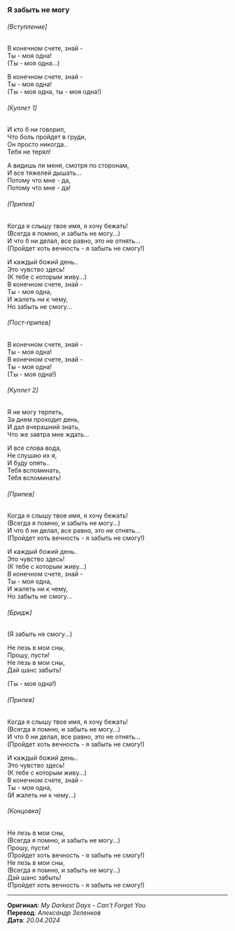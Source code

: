 ### Я забыть не могу

###### [Вступление]

В конечном счете, знай - \
Ты - моя одна! \
(Ты - моя одна...)

В конечном счете, знай - \
Ты - моя одна! \
(Ты - моя одна, ты - моя одна!)

###### [Куплет 1]

И кто б ни говорил, \
Что боль пройдет в груди, \
Он просто никогда.. \
Тебя не терял!

А видишь ли меня, смотря по сторонам, \
И все тяжелей дышать... \
Потому что мне - да, \
Потому что мне - да!

###### [Припев]

Когда я слышу твое имя, я хочу бежать! \
(Всегда я помню, и забыть не могу...) \
И что б ни делал, все равно, это не отнять... \
(Пройдет хоть вечность - я забыть не смогу!)

И каждый божий день.. \
Это чувство здесь! \
(К тебе с которым живу...) \
В конечном счете, знай - \
Ты - моя одна, \
И жалеть ни к чему, \
Но забыть не смогу...

###### [Пост-припев]

В конечном счете, знай - \
Ты - моя одна! \
В конечном счете, знай - \
Ты - моя одна! \
(Ты - моя одна!)

###### [Куплет 2]

Я не могу терпеть, \
За днем проходит день, \
И дал вчерашний знать, \
Что же завтра мне ждать...

И все слова вода, \
Не слушаю их я, \
И буду опять.. \
Тебя вспоминать, \
Тебя вспоминать!

###### [Припев]

Когда я слышу твое имя, я хочу бежать! \
(Всегда я помню, и забыть не могу...) \
И что б ни делал, все равно, это не отнять... \
(Пройдет хоть вечность - я забыть не смогу!)

И каждый божий день.. \
Это чувство здесь! \
(К тебе с которым живу...) \
В конечном счете, знай - \
Ты - моя одна, \
И жалеть ни к чему, \
Но забыть не смогу...

###### [Бридж]

(Я забыть не смогу...)

Не лезь в мои сны, \
Прошу, пусти! \
Не лезь в мои сны, \
Дай шанс забыть!

(Ты - моя одна!)

###### [Припев]

Когда я слышу твое имя, я хочу бежать! \
(Всегда я помню, и забыть не могу...) \
И что б ни делал, все равно, это не отнять... \
(Пройдет хоть вечность - я забыть не смогу!)

И каждый божий день.. \
Это чувство здесь! \
(К тебе с которым живу...) \
В конечном счете, знай - \
Ты - моя одна, \
(И жалеть ни к чему...)

###### [Концовка]

Не лезь в мои сны, \
(Всегда я помню, и забыть не могу...) \
Прошу, пусти! \
(Пройдет хоть вечность - я забыть не смогу!) \
Не лезь в мои сны, \
(Всегда я помню, и забыть не могу...) \
Дай шанс забыть! \
(Пройдет хоть вечность - я забыть не смогу!)

---

**Оригинал**: _My Darkest Days - Can't Forget You_ \
**Перевод**: _Александр Зеленков_ \
**Дата**: _20.04.2024_

